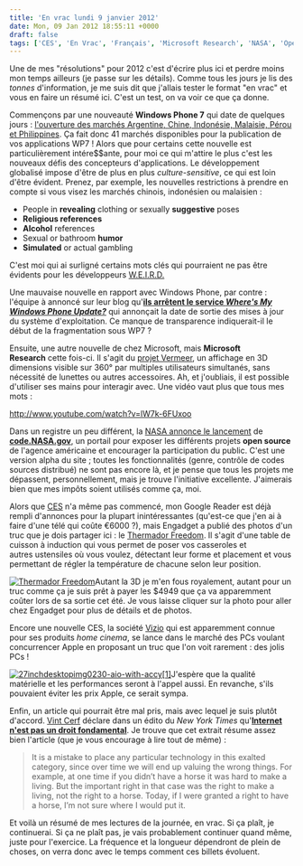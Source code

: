 ```yaml
---
title: 'En vrac lundi 9 janvier 2012'
date: Mon, 09 Jan 2012 18:55:11 +0000
draft: false
tags: ['CES', 'En Vrac', 'Français', 'Microsoft Research', 'NASA', 'Open Source', 'Technology', 'Windows Phone 7']
---
```


Une de mes "résolutions" pour 2012 c'est d'écrire plus ici et perdre moins mon temps ailleurs (je passe sur les détails). Comme tous les jours je lis des _tonnes_ d'information, je me suis dit que j'allais tester le format "en vrac" et vous en faire un résumé ici. C'est un test, on va voir ce que ça donne.

Commençons par une nouveauté **Windows Phone 7** qui date de quelques jours : [l'ouverture des marchés Argentine, Chine, Indonésie, Malaisie, Pérou et Philippines](http://windowsteamblog.com/windows_phone/b/wpdev/archive/2012/01/05/new-markets-for-windows-phone-developers.aspx). Ça fait donc 41 marchés disponibles pour la publication de vos applications WP7 ! Alors que pour certains cette nouvelle est particulièrement intére$$ante, pour moi ce qui m'attire le plus c'est les nouveaux défis des concepteurs d'applications. Le développement globalisé impose d'être de plus en plus _culture-sensitive_, ce qui est loin d'être évident. Prenez, par exemple, les nouvelles restrictions à prendre en compte si vous visez les marchés chinois, indonésien ou malaisien :

*   People in **revealing** clothing or sexually **suggestive** poses
*   **Religious references**
*   **Alcohol** references
*   Sexual or bathroom **humor**
*   **Simulated** or actual gambling

C'est moi qui ai surligné certains mots clés qui pourraient ne pas être évidents pour les développeurs [W.E.I.R.D.](http://www.foreignpolicy.com/articles/2011/01/02/ideas_weird_science)

Une mauvaise nouvelle en rapport avec Windows Phone, par contre : l'équipe à annoncé sur leur blog qu'[**ils arrêtent le service _Where's My Windows Phone Update?_**](http://windowsteamblog.com/windows_phone/b/windowsphone/archive/2012/01/06/new-maintenance-release-for-windows-phone.aspx) qui annonçait la date de sortie des mises à jour du système d'exploitation. Ce manque de transparence indiquerait-il le début de la fragmentation sous WP7 ?

Ensuite, une autre nouvelle de chez Microsoft, mais **Microsoft Research** cette fois-ci. Il s'agit du [projet Vermeer](http://research.microsoft.com/en-us/projects/vermeer/), un affichage en 3D dimensions visible sur 360° par multiples utilisateurs simultanés, sans nécessité de lunettes ou autres accessoires. Ah, et j'oubliais, il est possible d'utiliser ses mains pour interagir avec. Une vidéo vaut plus que tous mes mots :

http://www.youtube.com/watch?v=lW7k-6FUxoo

Dans un registre un peu différent, la [NASA annonce le lancement](http://open.nasa.gov/blog/2012/01/04/the-plan-for-code/) de **[code.NASA.gov](http://code.nasa.gov/)**, un portail pour exposer les différents projets **open source** de l'agence américaine et encourager la participation du public. C'est une version alpha du site ; toutes les fonctionnalités (genre, contrôle de codes sources distribué) ne sont pas encore là, et je pense que tous les projets me dépassent, personnellement, mais je trouve l'initiative excellente. J'aimerais bien que mes impôts soient utilisés comme ça, moi.

Alors que [CES](http://www.cesweb.org/) n'a même pas commencé, mon Google Reader est déjà rempli d'annonces pour la plupart inintéressantes (qu'est-ce que j'en ai à faire d'une télé qui coûte €6000 ?), mais Engadget a publié des photos d'un truc que je dois partager ici : le [Thermador Freedom](http://www.engadget.com/2012/01/08/thermador-freedom-full-surface-inductive-cooktop-oven-mitts-on/). Il s'agit d'une table de cuisson à induction qui vous permet de poser vos casseroles et autres ustensiles où vous voulez, détectant leur forme et placement et vous permettant de régler la température de chacune selon leur position.

[![](http://madd0.files.wordpress.com/2012/01/ces2012thermador071.jpg?w=600&h=398 "Thermador Freedom")](http://www.engadget.com/2012/01/08/thermador-freedom-full-surface-inductive-cooktop-oven-mitts-on/)Autant la 3D je m'en fous royalement, autant pour un truc comme ça je suis prêt à payer les $4949 que ça va apparemment coûter lors de sa sortie cet été. Je vous laisse cliquer sur la photo pour aller chez Engadget pour plus de détails et de photos.

Encore une nouvelle CES, la société [Vizio](http://www.vizio.com) qui est apparemment connue pour ses produits _home cinema_, se lance dans le marché des PCs voulant concurrencer Apple en proposant un truc que l'on voit rarement : des jolis PCs !

[![](http://madd0.files.wordpress.com/2012/01/27inchdesktopimg0230-aio-with-accy1.jpg?w=600&h=399 "27inchdesktopimg0230-aio-with-accy[1]")](http://www.vizio.com/ces)J'espère que la qualité matérielle et les performances seront à l'appel aussi. En revanche, s'ils pouvaient éviter les prix Apple, ce serait sympa.

Enfin, un article qui pourrait être mal pris, mais avec lequel je suis plutôt d'accord. [Vint Cerf](http://fr.wikipedia.org/wiki/Vint_Cerf) déclare dans un édito du _New York Times_ qu'**[Internet n'est pas un droit fondamental](http://www.nytimes.com/2012/01/05/opinion/internet-access-is-not-a-human-right.html)**. Je trouve que cet extrait résume assez bien l'article (que je vous encourage à lire tout de même) :

> It is a mistake to place any particular technology in this exalted category, since over time we will end up valuing the wrong things. For example, at one time if you didn’t have a horse it was hard to make a living. But the important right in that case was the right to make a living, not the right to a horse. Today, if I were granted a right to have a horse, I’m not sure where I would put it.

Et voilà un résumé de mes lectures de la journée, en vrac. Si ça plaît, je continuerai. Si ça ne plaît pas, je vais probablement continuer quand même, juste pour l'exercice. La fréquence et la longueur dépendront de plein de choses, on verra donc avec le temps comment ces billets évoluent.